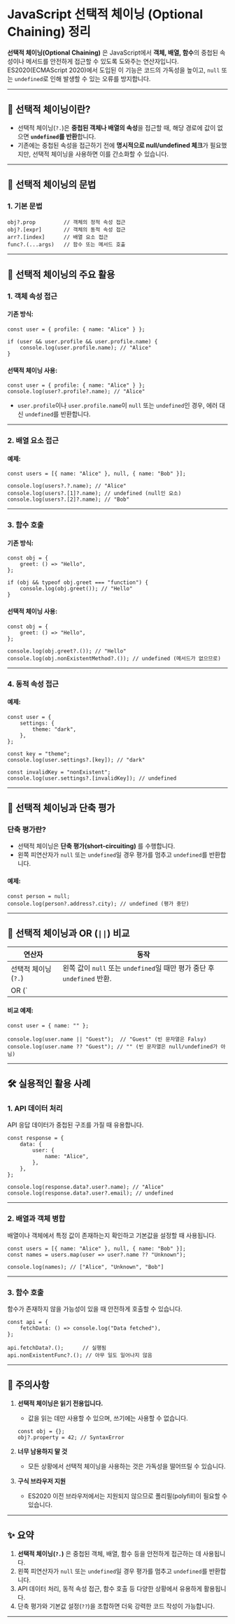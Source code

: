 # JavaScript 선택적 체이닝 (Optional Chaining) 정리

**선택적 체이닝(Optional Chaining)** 은 JavaScript에서 **객체, 배열, 함수**의 중첩된 속성이나 메서드를 안전하게 접근할 수 있도록 도와주는 연산자입니다. ES2020(ECMAScript 2020)에서 도입된 이 기능은 코드의 가독성을 높이고, `null` 또는 `undefined`로 인해 발생할 수 있는 오류를 방지합니다.

---

## 📖 선택적 체이닝이란?

- 선택적 체이닝(`?.`)은 **중첩된 객체나 배열의 속성**을 접근할 때, 해당 경로에 값이 없으면 **`undefined`를 반환**합니다.
- 기존에는 중첩된 속성을 접근하기 전에 **명시적으로 null/undefined 체크**가 필요했지만, 선택적 체이닝을 사용하면 이를 간소화할 수 있습니다.

---

## 📂 선택적 체이닝의 문법

### **1. 기본 문법**
```
obj?.prop         // 객체의 정적 속성 접근
obj?.[expr]       // 객체의 동적 속성 접근
arr?.[index]      // 배열 요소 접근
func?.(...args)   // 함수 또는 메서드 호출
```

---

## 📂 선택적 체이닝의 주요 활용

### **1. 객체 속성 접근**

#### 기존 방식:
```
const user = { profile: { name: "Alice" } };

if (user && user.profile && user.profile.name) {
    console.log(user.profile.name); // "Alice"
}
```

#### 선택적 체이닝 사용:
```
const user = { profile: { name: "Alice" } };
console.log(user?.profile?.name); // "Alice"
```

- `user.profile`이나 `user.profile.name`이 `null` 또는 `undefined`인 경우, 에러 대신 `undefined`를 반환합니다.

---

### **2. 배열 요소 접근**

#### 예제:
```
const users = [{ name: "Alice" }, null, { name: "Bob" }];

console.log(users?.?.name); // "Alice"
console.log(users?.[1]?.name); // undefined (null인 요소)
console.log(users?.[2]?.name); // "Bob"
```

---

### **3. 함수 호출**

#### 기존 방식:
```
const obj = {
    greet: () => "Hello",
};

if (obj && typeof obj.greet === "function") {
    console.log(obj.greet()); // "Hello"
}
```

#### 선택적 체이닝 사용:
```
const obj = {
    greet: () => "Hello",
};

console.log(obj.greet?.()); // "Hello"
console.log(obj.nonExistentMethod?.()); // undefined (메서드가 없으므로)
```

---

### **4. 동적 속성 접근**

#### 예제:
```
const user = {
    settings: {
        theme: "dark",
    },
};

const key = "theme";
console.log(user.settings?.[key]); // "dark"

const invalidKey = "nonExistent";
console.log(user.settings?.[invalidKey]); // undefined
```

---

## 📂 선택적 체이닝과 단축 평가

### 단축 평가란?
- 선택적 체이닝은 **단축 평가(short-circuiting)** 를 수행합니다.
- 왼쪽 피연산자가 `null` 또는 `undefined`일 경우 평가를 멈추고 `undefined`를 반환합니다.

#### 예제:
```
const person = null;
console.log(person?.address?.city); // undefined (평가 중단)
```

---

## 📂 선택적 체이닝과 OR (`||`) 비교

| 연산자            | 동작                                                                 |
|-------------------|----------------------------------------------------------------------|
| 선택적 체이닝 (`?.`) | 왼쪽 값이 `null` 또는 `undefined`일 때만 평가 중단 후 `undefined` 반환. |
| OR (`||`)         | 모든 Falsy 값(`false`, `0`, `""`, `NaN`, `null`, `undefined`)에서 오른쪽 값 반환. |

#### 비교 예제:
```
const user = { name: "" };

console.log(user.name || "Guest");  // "Guest" (빈 문자열은 Falsy)
console.log(user.name ?? "Guest"); // "" (빈 문자열은 null/undefined가 아님)
```

---

## 🛠️ 실용적인 활용 사례

### **1. API 데이터 처리**
API 응답 데이터가 중첩된 구조를 가질 때 유용합니다.
```
const response = {
    data: {
        user: {
            name: "Alice",
        },
    },
};

console.log(response.data?.user?.name); // "Alice"
console.log(response.data?.user?.email); // undefined
```

---

### **2. 배열과 객체 병합**
배열이나 객체에서 특정 값이 존재하는지 확인하고 기본값을 설정할 때 사용됩니다.
```
const users = [{ name: "Alice" }, null, { name: "Bob" }];
const names = users.map(user => user?.name ?? "Unknown");

console.log(names); // ["Alice", "Unknown", "Bob"]
```

---

### **3. 함수 호출**
함수가 존재하지 않을 가능성이 있을 때 안전하게 호출할 수 있습니다.
```
const api = {
    fetchData: () => console.log("Data fetched"),
};

api.fetchData?.();      // 실행됨
api.nonExistentFunc?.(); // 아무 일도 일어나지 않음
```

---

## 📂 주의사항

1. **선택적 체이닝은 읽기 전용입니다.**
   - 값을 읽는 데만 사용할 수 있으며, 쓰기에는 사용할 수 없습니다.
   ```
   const obj = {};
   obj?.property = 42; // SyntaxError
   ```

2. **너무 남용하지 말 것**
   - 모든 상황에서 선택적 체이닝을 사용하는 것은 가독성을 떨어뜨릴 수 있습니다.

3. **구식 브라우저 지원**
   - ES2020 이전 브라우저에서는 지원되지 않으므로 폴리필(polyfill)이 필요할 수 있습니다.

---

## ✨ 요약

1. **선택적 체이닝(`?.`)** 은 중첩된 객체, 배열, 함수 등을 안전하게 접근하는 데 사용됩니다.
2. 왼쪽 피연산자가 `null` 또는 `undefined`일 경우 평가를 멈추고 `undefined`를 반환합니다.
3. API 데이터 처리, 동적 속성 접근, 함수 호출 등 다양한 상황에서 유용하게 활용됩니다.
4. 단축 평가와 기본값 설정(`??`)을 조합하면 더욱 강력한 코드 작성이 가능합니다.

---
